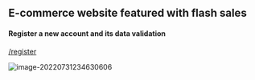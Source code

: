 

## E-commerce website featured with flash sales

#### Register a new account and its data validation

<u>/register</u>

![image-20220731234630606](C:/Users/dingy/AppData/Roaming/Typora/typora-user-images/image-20220731234630606.png)